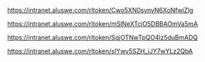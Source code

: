 https://intranet.aluswe.com/rltoken/Cwo5XN0svnvN6XoNfwiZlg

https://intranet.aluswe.com/rltoken/mSlNeXTcjO5DBBAOmVa5mA

https://intranet.aluswe.com/rltoken/SqjOTNwTpQO4lz5duBmADQ

https://intranet.aluswe.com/rltoken/sIYwv5SZH_iJY7wYLz2QbA



